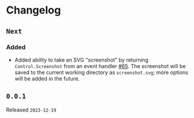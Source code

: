 # Changelog

## `Next`

### Added

- Added ability to take an SVG "screenshot" by returning `Control.Screenshot` from an event handler
  [#65](https://github.com/JoshKarpel/counterweight/pull/65).
  The screenshot will be saved to the current working directory as `screenshot.svg`; more options will be added in the future.

## `0.0.1`

Released `2023-12-19`
